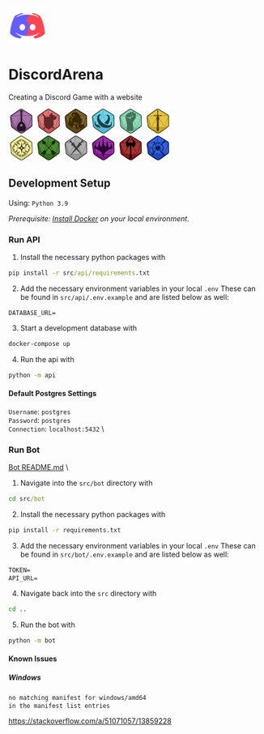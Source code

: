 

<img src="assets/Avatar.png" width="75" height="75"> 

# DiscordArena 
Creating a Discord Game with a website

<img src="assets/classes/Bard.png" width="50" height="50"> <img src="assets/classes/Blacksmith.png" width="50" height="50"> 
<img src="assets/classes/Druid.png" width="50" height="50"> <img src="assets/classes/Mage.png" width="50" height="50"> 
<img src="assets/classes/Monk.png" width="50" height="50"> <img src="assets/classes/Paladin.png" width="50" height="50"> 
<br>
<img src="assets/classes/Priest.png" width="50" height="50"> <img src="assets/classes/Ranger.png" width="50" height="50"> 
<img src="assets/classes/Rogue.png" width="50" height="50"> <img src="assets/classes/Warlock.png" width="50" height="50"> 
<img src="assets/classes/Warrior.png" width="50" height="50"> <img src="assets/classes/Wizard.png" width="50" height="50"> 
<br>


## Development Setup
Using: `Python 3.9`

_Prerequisite: [Install Docker](https://docs.docker.com/install) on your local environment._

### Run API
1. Install the necessary python packages with
```cmd
pip install -r src/api/requirements.txt
```
2. Add the necessary environment variables in your local `.env`
These can be found in `src/api/.env.example` and are listed below as well:

```
DATABASE_URL=
```
3. Start a development database with
```cmd
docker-compose up
```
4. Run the api with
```cmd
python -m api
```

#### Default Postgres Settings 
`Username`: `postgres` \
`Password`: `postgres` \
`Connection`: `localhost:5432` \


### Run Bot
[Bot README.md](src/bot/README.md) \
1. Navigate into the `src/bot` directory with
```cmd
cd src/bot
```
2. Install the necessary python packages with
```cmd
pip install -r requirements.txt
```
3. Add the necessary environment variables in your local `.env`
These can be found in `src/bot/.env.example` and are listed below as well:

```
TOKEN=
API_URL=
```
4. Navigate back into the `src` directory with
```cmd
cd ..
```
5. Run the bot with
```cmd
python -m bot
```



#### Known Issues

##### Windows
``` 
no matching manifest for windows/amd64 
in the manifest list entries
```
https://stackoverflow.com/a/51071057/13859228
